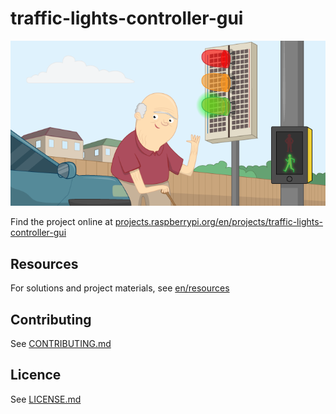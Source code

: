 # traffic-lights-controller-gui

![traffic-lights-controller-gui](/en/images/banner.png)

Find the project online at [projects.raspberrypi.org/en/projects/traffic-lights-controller-gui](https://projects.raspberrypi.org/en/projects/traffic-lights-controller-gui)

## Resources
For solutions and project materials, see [en/resources](https://github.com/raspberrypilearning/traffic-lights-controller-gui/tree/master/en/resources)

## Contributing
See [CONTRIBUTING.md](CONTRIBUTING.md)

## Licence
 See [LICENSE.md](LICENSE.md)